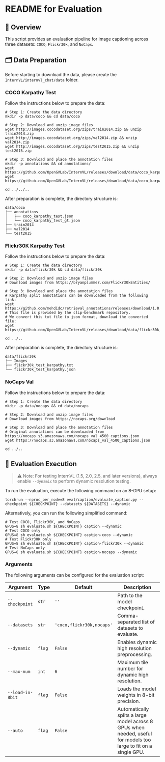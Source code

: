 # README for Evaluation

## 🌟 Overview

This script provides an evaluation pipeline for image captioning across three datasets: `COCO`, `Flickr30k`, and `NoCaps`.

## 🗂️ Data Preparation

Before starting to download the data, please create the `InternVL/internvl_chat/data` folder.

### COCO Karpathy Test

Follow the instructions below to prepare the data:

```shell
# Step 1: Create the data directory
mkdir -p data/coco && cd data/coco

# Step 2: Download and unzip image files
wget http://images.cocodataset.org/zips/train2014.zip && unzip train2014.zip
wget http://images.cocodataset.org/zips/val2014.zip && unzip val2014.zip
wget http://images.cocodataset.org/zips/test2015.zip && unzip test2015.zip

# Step 3: Download and place the annotation files
mkdir -p annotations && cd annotations/
wget https://github.com/OpenGVLab/InternVL/releases/download/data/coco_karpathy_test.json
wget https://github.com/OpenGVLab/InternVL/releases/download/data/coco_karpathy_test_gt.json

cd ../../..
```

After preparation is complete, the directory structure is:

```shell
data/coco
├── annotations
│   ├── coco_karpathy_test.json
│   └── coco_karpathy_test_gt.json
├── train2014
├── val2014
└── test2015
```

### Flickr30K Karpathy Test

Follow the instructions below to prepare the data:

```shell
# Step 1: Create the data directory
mkdir -p data/flickr30k && cd data/flickr30k

# Step 2: Download and unzip image files
# Download images from https://bryanplummer.com/Flickr30kEntities/

# Step 3: Download and place the annotation files
# Karpathy split annotations can be downloaded from the following link:
wget https://github.com/mehdidc/retrieval_annotations/releases/download/1.0.0/flickr30k_test_karpathy.txt
# This file is provided by the clip-benchmark repository.
# We convert this txt file to json format, download the converted file:
wget https://github.com/OpenGVLab/InternVL/releases/download/data/flickr30k_test_karpathy.json

cd ../..
```

After preparation is complete, the directory structure is:

```shell
data/flickr30k
├── Images
├── flickr30k_test_karpathy.txt
└── flickr30k_test_karpathy.json
```

### NoCaps Val

Follow the instructions below to prepare the data:

```shell
# Step 1: Create the data directory
mkdir -p data/nocaps && cd data/nocaps

# Step 2: Download and unzip image files
# Download images from https://nocaps.org/download

# Step 3: Download and place the annotation files
# Original annotations can be downloaded from https://nocaps.s3.amazonaws.com/nocaps_val_4500_captions.json
wget https://nocaps.s3.amazonaws.com/nocaps_val_4500_captions.json

cd ../..
```

## 🏃 Evaluation Execution

> ⚠️ Note: For testing InternVL (1.5, 2.0, 2.5, and later versions), always enable `--dynamic` to perform dynamic resolution testing.

To run the evaluation, execute the following command on an 8-GPU setup:

```shell
torchrun --nproc_per_node=8 eval/caption/evaluate_caption.py --checkpoint ${CHECKPOINT} --datasets ${DATASETS} --dynamic
```

Alternatively, you can run the following simplified command:

```shell
# Test COCO, Flickr30K, and NoCaps
GPUS=8 sh evaluate.sh ${CHECKPOINT} caption --dynamic
# Test COCO only
GPUS=8 sh evaluate.sh ${CHECKPOINT} caption-coco --dynamic
# Test Flickr30K only
GPUS=8 sh evaluate.sh ${CHECKPOINT} caption-flickr30k --dynamic
# Test NoCaps only
GPUS=8 sh evaluate.sh ${CHECKPOINT} caption-nocaps --dynamic
```

### Arguments

The following arguments can be configured for the evaluation script:

| Argument         | Type   | Default                   | Description                                                                                                       |
| ---------------- | ------ | ------------------------- | ----------------------------------------------------------------------------------------------------------------- |
| `--checkpoint`   | `str`  | `''`                      | Path to the model checkpoint.                                                                                     |
| `--datasets`     | `str`  | `'coco,flickr30k,nocaps'` | Comma-separated list of datasets to evaluate.                                                                     |
| `--dynamic`      | `flag` | `False`                   | Enables dynamic high resolution preprocessing.                                                                    |
| `--max-num`      | `int`  | `6`                       | Maximum tile number for dynamic high resolution.                                                                  |
| `--load-in-8bit` | `flag` | `False`                   | Loads the model weights in 8-bit precision.                                                                       |
| `--auto`         | `flag` | `False`                   | Automatically splits a large model across 8 GPUs when needed, useful for models too large to fit on a single GPU. |
